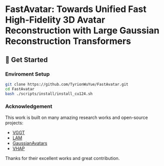 # FastAvatar: Towards Unified Fast High-Fidelity 3D Avatar Reconstruction with Large Gaussian Reconstruction Transformers

## 🚀 Get Started

### Enviroment Setup

```bash
git clone https://github.com/TyrionWuYue/FastAvatar.git
cd FastAvatar
bash ./scripts/install/install_cu124.sh
```

### Acknowledgement
This work is built on many amazing research works and open-source projects:
- [VGGT](https://github.com/facebookresearch/vggt)
- [LAM](https://github.com/aigc3d/LAM)
- [GaussianAvatars](https://github.com/ShenhanQian/GaussianAvatars)
- [VHAP](https://github.com/ShenhanQian/VHAP)

Thanks for their excellent works and great contribution.